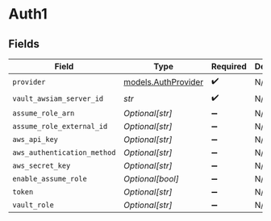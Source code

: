 # Auth1


## Fields

| Field                                            | Type                                             | Required                                         | Description                                      |
| ------------------------------------------------ | ------------------------------------------------ | ------------------------------------------------ | ------------------------------------------------ |
| `provider`                                       | [models.AuthProvider](../models/authprovider.md) | :heavy_check_mark:                               | N/A                                              |
| `vault_awsiam_server_id`                         | *str*                                            | :heavy_check_mark:                               | N/A                                              |
| `assume_role_arn`                                | *Optional[str]*                                  | :heavy_minus_sign:                               | N/A                                              |
| `assume_role_external_id`                        | *Optional[str]*                                  | :heavy_minus_sign:                               | N/A                                              |
| `aws_api_key`                                    | *Optional[str]*                                  | :heavy_minus_sign:                               | N/A                                              |
| `aws_authentication_method`                      | *Optional[str]*                                  | :heavy_minus_sign:                               | N/A                                              |
| `aws_secret_key`                                 | *Optional[str]*                                  | :heavy_minus_sign:                               | N/A                                              |
| `enable_assume_role`                             | *Optional[bool]*                                 | :heavy_minus_sign:                               | N/A                                              |
| `token`                                          | *Optional[str]*                                  | :heavy_minus_sign:                               | N/A                                              |
| `vault_role`                                     | *Optional[str]*                                  | :heavy_minus_sign:                               | N/A                                              |